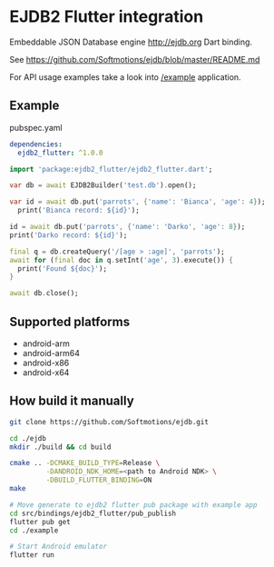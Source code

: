 # EJDB2 Flutter integration

Embeddable JSON Database engine http://ejdb.org Dart binding.

See https://github.com/Softmotions/ejdb/blob/master/README.md

For API usage examples take a look into [/example](https://github.com/Softmotions/ejdb/tree/master/src/bindings/ejdb2_flutter/example)
application.

## Example

pubspec.yaml

```yaml
dependencies:
  ejdb2_flutter: ^1.0.0
```

```dart
import 'package:ejdb2_flutter/ejdb2_flutter.dart';

var db = await EJDB2Builder('test.db').open();

var id = await db.put('parrots', {'name': 'Bianca', 'age': 4});
  print('Bianca record: ${id}');

id = await db.put('parrots', {'name': 'Darko', 'age': 8});
print('Darko record: ${id}');

final q = db.createQuery('/[age > :age]', 'parrots');
await for (final doc in q.setInt('age', 3).execute()) {
  print('Found ${doc}');
}

await db.close();
```

## Supported platforms

- android-arm
- android-arm64
- android-x86
- android-x64

## How build it manually

```sh
git clone https://github.com/Softmotions/ejdb.git

cd ./ejdb
mkdir ./build && cd build

cmake .. -DCMAKE_BUILD_TYPE=Release \
         -DANDROID_NDK_HOME=<path to Android NDK> \
         -DBUILD_FLUTTER_BINDING=ON
make

# Move generate to ejdb2 flutter pub package with example app
cd src/bindings/ejdb2_flutter/pub_publish
flutter pub get
cd ./example

# Start Android emulator
flutter run
```
